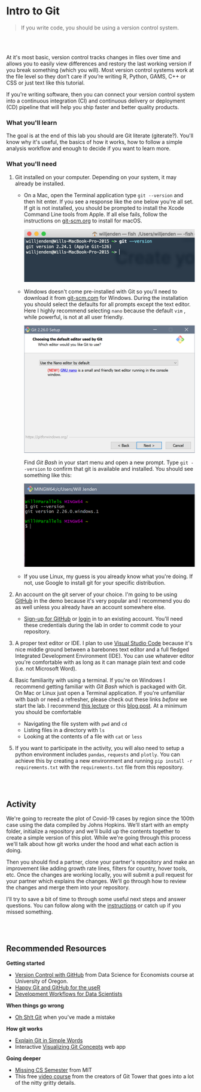 # Intro to Git

>  If you write code, you should be using a version control system. 
  
<br/><br/>

At it's most basic, version control tracks changes in files over time and allows you to easily view differences and restory the last working version if you break something (which you will). Most version control systems work at the file level so they don’t care if you’re writing R, Python, GAMS, C++ or CSS or just text like this tutorial. 

If you're writing software, then you can connect your version control system into a continuous integration (CI) and continuous delivery or deployment (CD) pipeline that will help you ship faster and better quality products.


### What you'll learn

The goal is at the end of this lab you should are Git literate (giterate?). You'll know why it's useful, the basics of how it works, how to follow a simple analysis workflow and enough to decide if you want to learn more.


### What you'll need

1. Git installed on your computer. Depending on your system, it may already be installed. 

   - On a Mac, open the Terminal application type `git --version` and then hit enter. If you see a response like the one below you're all set. If git is not installed, you should be prompted to install the Xcode Command Line tools from Apple. If all else fails, follow the instructions on [git-scm.org](https://git-scm.com/book/en/v2/Getting-Started-Installing-Git) to install for macOS.

     <img src="images/macos-git-version.png" alt="macos-git-version" width="500"/>

   - Windows doesn't come pre-installed with Git so you'll need to download it from [git-scm.com](https://git-scm.com/downloads) for Windows. During the installation you should select the defaults for all prompts except the text editor. Here I highly recommend selecting `nano` because the default `vim` , while powerful, is not at all user friendly. 

     <img src="images/windows-git-text-editor.png" alt="windows-git-text-editor" width="500"/>

     Find *Git Bash* in your start menu and open a new prompt. Type `git --version` to confirm that git is available and installed. You should see something like this:

     <img src="images/windows-git-bash.png" alt="windows-git-bash" width="500"/>

   - If you use Linux, my guess is you already know what you're doing. If not, use Google to install git for your specific distribution. 

2. An account on the git server of your choice. I'm going to be using [GitHub](https://github.com) in the demo because it's very popular and I recommend you do as well unless you already have an account somewhere else. 
  
   - [Sign-up for GitHub](https://github.com/join) or [login](https://github.com/login) in to an existing account. You'll need these credentials during the lab in order to commit code to your repository.
   
3. A proper text editor or IDE. I plan to use [Visual Studio Code](https://code.visualstudio.com) because it's nice middle ground between a barebones text editor and a full fledged Integrated Development Environment (IDE). You can use whatever editor you're comfortable with as long as it can manage plain text and code (i.e. not Microsoft Word).

4. Basic familiarity with using a terminal. If you're on Windows I recommend getting familiar with *Git Bash* which is packaged with Git. On Mac or Linux just open a Terminal application. If you're unfamiliar with bash or need a refresher, please check out these links *before* we start the lab. I recommend [this lecture](https://missing.csail.mit.edu/2020/course-shell/) or this [blog post](https://towardsdatascience.com/basics-of-bash-for-beginners-92e53a4c117a). At a minimum you should be comfortable
   - Navigating the file system with `pwd` and `cd` 
   - Listing files in a directory with `ls`
   - Looking at the contents of a file with `cat` or `less`
   
5. If you want to participate in the activity, you will also need to setup a python environment includes `pandas`, `requests` and `plotly`. You can achieve this by creating a new environment and running `pip install -r requirements.txt` with the `requirements.txt` file from this repository.



<br/><br/>
## Activity

We're going to recreate the plot of Covid-19 cases by region since the 100th case using the data compiled by Johns Hopkins. We'll start with an empty folder, initialize a repository and we'll build up the contents together to create a simple version of this plot. While we're going through this process we'll talk about how git works under the hood and what each action is doing.

Then you should find a partner, clone your partner's repository and make an improvement like adding growth rate lines, filters for country, hover tools, etc. Once the changes are working locally, you will submit a pull request for your partner which explains the changes. We'll go through how to review the changes and merge them into your repository.

I'll try to save a bit of time to through some useful next steps and answer questions. You can follow along with the [instructions](INSTRUCTIONS.md) or catch up if you missed something.



<br/><br/>
## Recommended Resources

**Getting started**
* [Version Control with GitHub](https://raw.githack.com/uo-ec607/lectures/master/02-git/02-Git.html#1) from Data Science for Economists course at University of Oregon. 
* [Happy Git and GitHub for the useR](https://happygitwithr.com)
* [Development Workflows for Data Scientists](https://resources.github.com/downloads/development-workflows-data-scientists.pdf)

**When things go wrong**
* [Oh Sh!t Git](https://ohshitgit.com) when you've made a mistake

**How git works**
* [Explain Git in Simple Words](https://smusamashah.github.io/explain-git-in-simple-words)
* Interactive [Visualizing Git Concepts](https://onlywei.github.io/explain-git-with-d3/) web app

**Going deeper**
* [Missing CS Semester](https://missing.csail.mit.edu/2020/version-control/) from MIT
* This free [video course](https://www.git-tower.com/learn/) from the creators of Git Tower that goes into a lot of the nitty gritty details.
